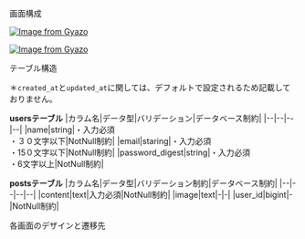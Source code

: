 画面構成

[![Image from Gyazo](https://t.gyazo.com/teams/diveintocode/58cd763ddb5f11491074eb0e01b81c63.png)](https://diveintocode.gyazo.com/58cd763ddb5f11491074eb0e01b81c63)

[![Image from Gyazo](https://t.gyazo.com/teams/diveintocode/2196efec6815edf24632c1c4de4710bb.png)](https://diveintocode.gyazo.com/2196efec6815edf24632c1c4de4710bb)

テーブル構造

＊`created_at`と`updated_at`に関しては、デフォルトで設定されるため記載しておりません。

**usersテーブル**
|カラム名|データ型|バリデーション|データベース制約|
|--|--|--|--|
|name|string|・入力必須 <br> ・３０文字以下|NotNull制約|
|email|staring|・入力必須 <br> ・15０文字以下|NotNull制約|
|password_digest|string|・入力必須 <br> ・6文字以上|NotNull制約|

**postsテーブル**
|カラム名|データ型|バリデーション制約|データベース制約|
|--|--|--|--|
|content|text|入力必須|NotNull制約|
|image|text|-|-|
|user_id|bigint|-|NotNull制約|

各画面のデザインと遷移先

